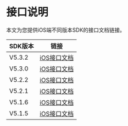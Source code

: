 # 接口说明

本文为您提供iOS端不同版本SDK的接口文档链接。

|**SDK版本**|**链接**|
|---------|------|
|V5.3.2|[iOS接口文档](http://alisdk-api-doc.oss-cn-hangzhou.aliyuncs.com/player/5.3.0/ios-en/index.html)|
|V5.3.0|[iOS接口文档](http://alisdk-api-doc.oss-cn-hangzhou.aliyuncs.com/player/5.3.0/ios-en/index.html)|
|V5.2.2|[iOS接口文档](http://alisdk-api-doc.oss-cn-hangzhou.aliyuncs.com/player/5.2.2/ios-en/index.html)|
|V5.2.1|[iOS接口文档](http://alisdk-api-doc.oss-cn-hangzhou.aliyuncs.com/player/5.2.1/ios/index.html)|
|V5.1.6|[iOS接口文档](http://alisdk-api-doc.oss-cn-hangzhou.aliyuncs.com/player/5.1.6/ios/index.html)|
|V5.1.5|[iOS接口文档](http://alisdk-api-doc.oss-cn-hangzhou.aliyuncs.com/player/5.1.5/ios/index.html)|

